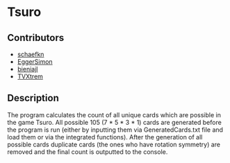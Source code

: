 # Tsuro
## Contributors
- [schaefkn](https://www.github.com/schaefkn)
- [EggerSimon](https://www.github.com/EggerSimon)
- [bieniajl](https://www.github.com/bieniajl)
- [TVXtrem](https://github.com/TVXtrem)

## Description
The program calculates the count of all unique cards which are possible in the game Tsuro. All possible 105 (7 * 5 * 3 * 1) cards are generated before the program is run (either by inputting them via GeneratedCards.txt file and load them or via the integrated functions). After the generation of all possible cards duplicate cards (the ones who have rotation symmetry) are removed and the final count is outputted to the console.
